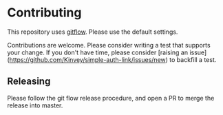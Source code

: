 # Contributing

This repository uses [gitflow](https://github.com/nvie/gitflow). Please use the
default settings.

Contributions are welcome. Please consider writing a test that supports your
change. If you don't have time, please consider [raising an issue]
(https://github.com/Kinvey/simple-auth-link/issues/new) to backfill a test.

## Releasing

Please follow the git flow release procedure, and open a PR to merge the
release into master.

